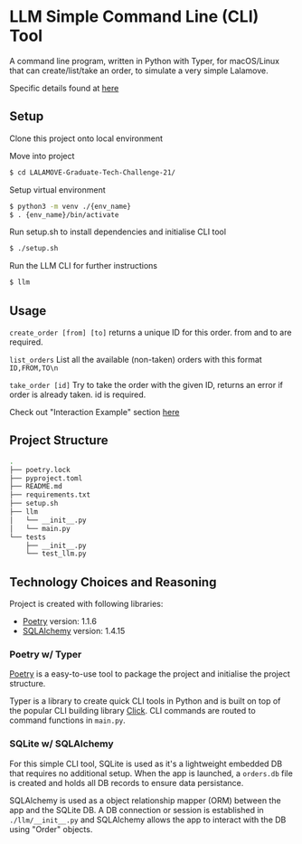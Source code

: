 # LLM Simple Command Line (CLI) Tool 

A command line program, written in Python with Typer, for macOS/Linux that can create/list/take an order, to simulate a very simple Lalamove.

Specific details found at [here](https://github.com/lalamove/challenge/blob/master/freshgrad.md)

## Setup 
Clone this project onto local environment

Move into project
```bash
$ cd LALAMOVE-Graduate-Tech-Challenge-21/
```

Setup virtual environment 
```bash
$ python3 -m venv ./{env_name}
$ . {env_name}/bin/activate
```

Run setup.sh to install dependencies and initialise CLI tool
```bash
$ ./setup.sh
```

Run the LLM CLI for further instructions
```bash
$ llm
```

## Usage 
`create_order [from] [to]`
returns a unique ID for this order.
from and to are required.

`list_orders`
List all the available (non-taken) orders with this format
`ID,FROM,TO\n`

`take_order [id]`
Try to take the order with the given ID, returns an error if order is already taken.
id is required.

Check out "Interaction Example" section [here](https://github.com/lalamove/challenge/blob/master/freshgrad.md)

## Project Structure 
```bash
.
├── poetry.lock
├── pyproject.toml
├── README.md
├── requirements.txt
├── setup.sh
├── llm
│   └── __init__.py
│   └── main.py
└── tests
    ├── __init__.py
    └── test_llm.py
```

## Technology Choices and Reasoning
Project is created with following libraries:
* [Poetry](https://python-poetry.org/docs/) version: 1.1.6
* [SQLAlchemy](https://www.sqlalchemy.org/) version: 1.4.15

### Poetry w/ Typer
[Poetry](https://python-poetry.org/docs/) is a easy-to-use tool to package the project and initialise the project structure.

Typer is a library to create quick CLI tools in Python and is built on top of the popular CLI building library [Click](https://click.palletsprojects.com/en/8.0.x/).
CLI commands are routed to command functions in `main.py`.

### SQLite w/ SQLAlchemy
For this simple CLI tool, SQLite is used as it's a lightweight embedded DB that requires no additional setup. When the app is launched, a `orders.db` file is created and holds all DB records to ensure data persistance.

SQLAlchemy is used as a object relationship mapper (ORM) between the app and the SQLite DB. A DB connection or session is established in `./llm/__init__.py` and  SQLAlchemy allows the app to interact with the DB using "Order" objects. 
